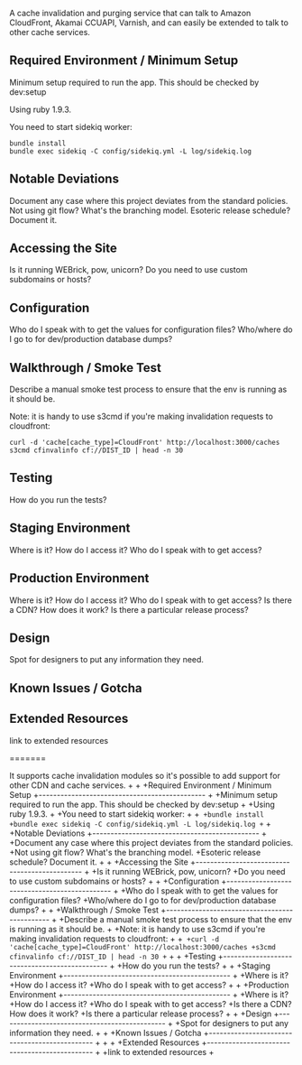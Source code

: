 A cache invalidation and purging service that can talk to Amazon CloudFront, Akamai CCUAPI, Varnish, and can easily be extended to talk to other cache services.


Required Environment / Minimum Setup
----------------------------------------------

Minimum setup required to run the app. This should be checked by dev:setup

Using ruby 1.9.3.

You need to start sidekiq worker:

```
bundle install
bundle exec sidekiq -C config/sidekiq.yml -L log/sidekiq.log
```

Notable Deviations
----------------------------------------------

Document any case where this project deviates from the standard policies.
Not using git flow? What's the branching model.
Esoteric release schedule? Document it.


Accessing the Site
----------------------------------------------

Is it running WEBrick, pow, unicorn?
Do you need to use custom subdomains or hosts?


Configuration
----------------------------------------------

Who do I speak with to get the values for configuration files?
Who/where do I go to for dev/production database dumps?


Walkthrough / Smoke Test
----------------------------------------------

Describe a manual smoke test process to ensure that the env is running as it should be.

Note: it is handy to use s3cmd if you're making invalidation requests to cloudfront:

```
curl -d 'cache[cache_type]=CloudFront' http://localhost:3000/caches
s3cmd cfinvalinfo cf://DIST_ID | head -n 30
```


Testing
----------------------------------------------

How do you run the tests?


Staging Environment
----------------------------------------------

Where is it?
How do I access it?
Who do I speak with to get access?


Production Environment
----------------------------------------------

Where is it?
How do I access it?
Who do I speak with to get access?
Is there a CDN? How does it work?
Is there a particular release process?


Design
----------------------------------------------

Spot for designers to put any information they need.


Known Issues / Gotcha
----------------------------------------------



Extended Resources
----------------------------------------------

link to extended resources

=======
 
 It supports cache invalidation modules so it's possible to add support for other CDN and cache services.
+
+
+Required Environment / Minimum Setup
+----------------------------------------------
+
+Minimum setup required to run the app. This should be checked by dev:setup
+
+Using ruby 1.9.3.
+
+You need to start sidekiq worker:
+
+```
+bundle install
+bundle exec sidekiq -C config/sidekiq.yml -L log/sidekiq.log
+```
+
+Notable Deviations
+----------------------------------------------
+
+Document any case where this project deviates from the standard policies.
+Not using git flow? What's the branching model.
+Esoteric release schedule? Document it.
+
+
+Accessing the Site
+----------------------------------------------
+
+Is it running WEBrick, pow, unicorn?
+Do you need to use custom subdomains or hosts?
+
+
+Configuration
+----------------------------------------------
+
+Who do I speak with to get the values for configuration files?
+Who/where do I go to for dev/production database dumps?
+
+
+Walkthrough / Smoke Test
+----------------------------------------------
+
+Describe a manual smoke test process to ensure that the env is running as it should be.
+
+Note: it is handy to use s3cmd if you're making invalidation requests to cloudfront:
+
+```
+curl -d 'cache[cache_type]=CloudFront' http://localhost:3000/caches
+s3cmd cfinvalinfo cf://DIST_ID | head -n 30
+```
+
+
+Testing
+----------------------------------------------
+
+How do you run the tests?
+
+
+Staging Environment
+----------------------------------------------
+
+Where is it?
+How do I access it?
+Who do I speak with to get access?
+
+
+Production Environment
+----------------------------------------------
+
+Where is it?
+How do I access it?
+Who do I speak with to get access?
+Is there a CDN? How does it work?
+Is there a particular release process?
+
+
+Design
+----------------------------------------------
+
+Spot for designers to put any information they need.
+
+
+Known Issues / Gotcha
+----------------------------------------------
+
+
+
+Extended Resources
+----------------------------------------------
+
+link to extended resources
+